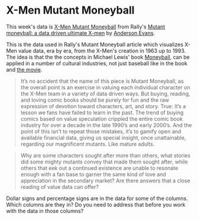 # X-Men Mutant Moneyball

This week's data is [X-Men Mutant Moneyball](https://github.com/EliCash82/mutantmoneyball) from Rally's [Mutant moneyball: a data driven ultimate X-men](https://rallyrd.com/mutant-moneyball-a-data-driven-ultimate-x-men/) by [Anderson Evans](https://github.com/EliCash82). 

This is the data used in Rally's Mutant Moneyball article which visualizes X-Men value data, era by era, from the X-Men's creation in 1963 up to 1993. The idea is that the the concepts in Michael Lewis' book [Moneyball](https://www.goodreads.com/en/book/show/1301), can be applied in a number of cultural industries, not just baseball like in the book and [the movie](https://en.wikipedia.org/wiki/Moneyball_(film)).

>It’s no accident that the name of this piece is Mutant Moneyball, as the overall point is an exercise in valuing each individual character on the X-Men team in a variety of data driven ways. But buying, reading, and loving comic books should be purely for fun and the raw expression of devotion toward characters, art, and story. True: It’s a lesson we fans have failed to learn in the past. The trend of buying comics based on value speculation crippled the entire comic book industry for over a decade in the late 1990’s and early 2000’s. And the point of this isn’t to repeat those mistakes, it’s to gamify open and available financial data, giving us special insight, once unattainable, regarding our magnificent mutants. Like mature adults. 

>Why are some characters sought after more than others, what stories did some mighty mutants convey that made them sought after, while others that eek out a continued existence are unable to resonate enough with a fan base to garner the same kind of love and appreciation in the secondary market? Are there answers that a close reading of value data can offer?

Dollar signs and percentage signs are in the data for some of the columns. Which columns are they in? Do you need to address that before you work with the data in those columns?

